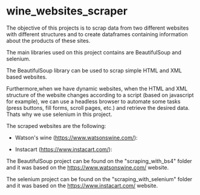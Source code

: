 # wine_websites_scraper
The objective of this projects is to scrap data from two different websites with different structures and to create dataframes containing information about the products of these sites.

The main libraries used on this project contains are BeautifulSoup and selenium.

The BeautifulSoup library can be used to scrap simple HTML and XML based websites. 

Furthermore,when we have dynamic websites, when the HTML and XML structure of the website changes according to a script (based on javascript for example), we can use a headless browser to automate some tasks (press buttons, fill forms, scroll pages, etc.) and retrieve the desired data. Thats why we use selenium in this project.

The scraped websites are the following:

- Watson's wine (https://www.watsonswine.com/):

- Instacart (https://www.instacart.com/):



The BeautifulSoup project can be found on the "scraping_with_bs4" folder and it was 
based on the https://www.watsonswine.com/ website.

The selenium project can be found on the "scraping_with_selenium" folder and it was
based on the https://www.instacart.com/ website.


